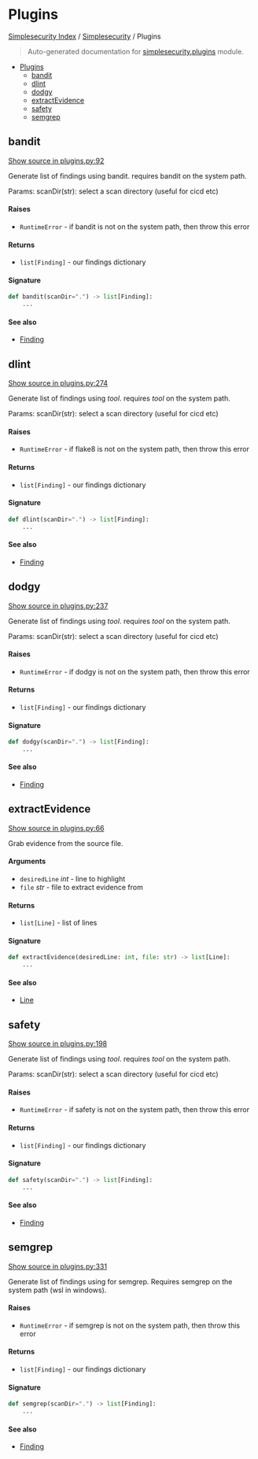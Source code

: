 # Plugins

[Simplesecurity Index](../README.md#simplesecurity-index) /
[Simplesecurity](./index.md#simplesecurity) /
Plugins

> Auto-generated documentation for [simplesecurity.plugins](../../../simplesecurity/plugins.py) module.

- [Plugins](#plugins)
  - [bandit](#bandit)
  - [dlint](#dlint)
  - [dodgy](#dodgy)
  - [extractEvidence](#extractevidence)
  - [safety](#safety)
  - [semgrep](#semgrep)

## bandit

[Show source in plugins.py:92](../../../simplesecurity/plugins.py#L92)

Generate list of findings using bandit. requires bandit on the system path.

Params:
 scanDir(str): select a scan directory (useful for cicd etc)

#### Raises

- `RuntimeError` - if bandit is not on the system path, then throw this
error

#### Returns

- `list[Finding]` - our findings dictionary

#### Signature

```python
def bandit(scanDir=".") -> list[Finding]:
    ...
```

#### See also

- [Finding](./types.md#finding)



## dlint

[Show source in plugins.py:274](../../../simplesecurity/plugins.py#L274)

Generate list of findings using _tool_. requires _tool_ on the system path.

Params:
 scanDir(str): select a scan directory (useful for cicd etc)

#### Raises

- `RuntimeError` - if flake8 is not on the system path, then throw this
error

#### Returns

- `list[Finding]` - our findings dictionary

#### Signature

```python
def dlint(scanDir=".") -> list[Finding]:
    ...
```

#### See also

- [Finding](./types.md#finding)



## dodgy

[Show source in plugins.py:237](../../../simplesecurity/plugins.py#L237)

Generate list of findings using _tool_. requires _tool_ on the system path.

Params:
 scanDir(str): select a scan directory (useful for cicd etc)

#### Raises

- `RuntimeError` - if dodgy is not on the system path, then throw this
error

#### Returns

- `list[Finding]` - our findings dictionary

#### Signature

```python
def dodgy(scanDir=".") -> list[Finding]:
    ...
```

#### See also

- [Finding](./types.md#finding)



## extractEvidence

[Show source in plugins.py:66](../../../simplesecurity/plugins.py#L66)

Grab evidence from the source file.

#### Arguments

- `desiredLine` *int* - line to highlight
- `file` *str* - file to extract evidence from

#### Returns

- `list[Line]` - list of lines

#### Signature

```python
def extractEvidence(desiredLine: int, file: str) -> list[Line]:
    ...
```

#### See also

- [Line](./types.md#line)



## safety

[Show source in plugins.py:198](../../../simplesecurity/plugins.py#L198)

Generate list of findings using _tool_. requires _tool_ on the system path.

Params:
 scanDir(str): select a scan directory (useful for cicd etc)

#### Raises

- `RuntimeError` - if safety is not on the system path, then throw this
error

#### Returns

- `list[Finding]` - our findings dictionary

#### Signature

```python
def safety(scanDir=".") -> list[Finding]:
    ...
```

#### See also

- [Finding](./types.md#finding)



## semgrep

[Show source in plugins.py:331](../../../simplesecurity/plugins.py#L331)

Generate list of findings using for semgrep. Requires semgrep on the
system path (wsl in windows).

#### Raises

- `RuntimeError` - if semgrep is not on the system path, then throw this
error

#### Returns

- `list[Finding]` - our findings dictionary

#### Signature

```python
def semgrep(scanDir=".") -> list[Finding]:
    ...
```

#### See also

- [Finding](./types.md#finding)


